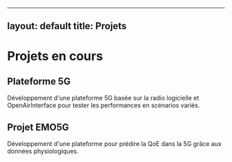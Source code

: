 
---
layout: default
title: Projets
---

# Projets en cours

## Plateforme 5G
Développement d'une plateforme 5G basée sur la radio logicielle et OpenAirInterface pour tester les performances en scénarios variés.

## Projet EMO5G
Développement d'une plateforme pour prédire la QoE dans la 5G grâce aux données physiologiques.
